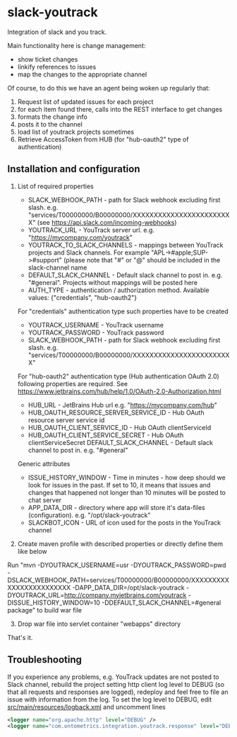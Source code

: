 slack-youtrack
==============

Integration of slack and you track.

Main functionality here is change management:

* show ticket changes
* linkify references to issues
* map the changes to the appropriate channel

Of course, to do this we have an agent being woken up regularly that:

1. Request list of updated issues for each project
1. for each item found there, calls into the REST interface to get changes
1. formats the change info
1. posts it to the channel
1. load list of youtrack projects sometimes
1. Retrieve AccessToken from HUB (for "hub-oauth2" type of authentication)

Installation and configuration
------------
1. List of required properties
    * SLACK_WEBHOOK_PATH - path for Slack webhook excluding first slash. e.g. "services/T00000000/B00000000/XXXXXXXXXXXXXXXXXXXXXXXX" (see https://api.slack.com/incoming-webhooks)
    * YOUTRACK_URL - YouTrack server url. e.g. "https://mycompany.com/youtrack"
    * YOUTRACK_TO_SLACK_CHANNELS - mappings between YouTrack projects and Slack channels. For example "APL->#apple;SUP->#support" (please note that "#" or "@" should be included in the slack-channel name
    * DEFAULT_SLACK_CHANNEL - Default slack channel to post in. e.g. "#general". Projects without mappings will be posted here
    * AUTH_TYPE - authentication / authorization method. Available values: {"credentials", "hub-oauth2"}
    
    For "credentials"  authentication type such properties have to be created
    
    * YOUTRACK_USERNAME - YouTrack username
    * YOUTRACK_PASSWORD - YouTrack password
    * SLACK_WEBHOOK_PATH - path for Slack webhook excluding first slash. e.g. "services/T00000000/B00000000/XXXXXXXXXXXXXXXXXXXXXXXX"

    For "hub-oauth2" authentication type (Hub authentication OAuth 2.0) following properties are required. 
    See https://www.jetbrains.com/hub/help/1.0/OAuth-2.0-Authorization.html
    
    * HUB_URL - JetBrains Hub url e.g. "https://mycompany.com/hub"
    * HUB_OAUTH_RESOURCE_SERVER_SERVICE_ID - Hub OAuth resource server service id
    * HUB_OAUTH_CLIENT_SERVICE_ID - Hub OAuth clientServiceId
    * HUB_OAUTH_CLIENT_SERVICE_SECRET - Hub OAuth clientServiceSecret    DEFAULT_SLACK_CHANNEL - Default slack channel to post in. e.g. "#general"

    Generic attributes
    * ISSUE_HISTORY_WINDOW - Time in minutes - how deep should we look for issues in the past. If set to 10, it means that issues and changes that happened not longer than 10 minutes will be posted to chat server
    * APP_DATA_DIR - directory where app will store it's data-files (configuration). e.g. "/opt/slack-youtrack"
    * SLACKBOT_ICON - URL of icon used for the posts in the YouTrack channel

2. Create maven profile with described properties or directly define them like below

Run "mvn -DYOUTRACK_USERNAME=usr -DYOUTRACK_PASSWORD=pwd -DSLACK_WEBHOOK_PATH=services/T00000000/B00000000/XXXXXXXXXXXXXXXXXXXXXXXX -DAPP_DATA_DIR=/opt/slack-youtrack -DYOUTRACK_URL=http://company.myjetbrains.com/youtrack -DISSUE_HISTORY_WINDOW=10 -DDEFAULT_SLACK_CHANNEL=#general package" to build war file

3. Drop war file into servlet container "webapps" directory

That's it.

Troubleshooting
------------

If you experience any problems, e.g. YouTrack updates are not posted to Slack channel, rebuild the project setting http client log level to DEBUG (so that all requests and responses are logged), redeploy and feel free to file an issue with information from the log. To set the log level to DEBUG, edit [src/main/resources/logback.xml](https://github.com/ontometrics/slack-youtrack/blob/master/src/main/resources/logback.xml) and uncomment lines

```xml
<logger name="org.apache.http" level="DEBUG" />
<logger name="com.ontometrics.integration.youtrack.response" level="DEBUG" />
```
